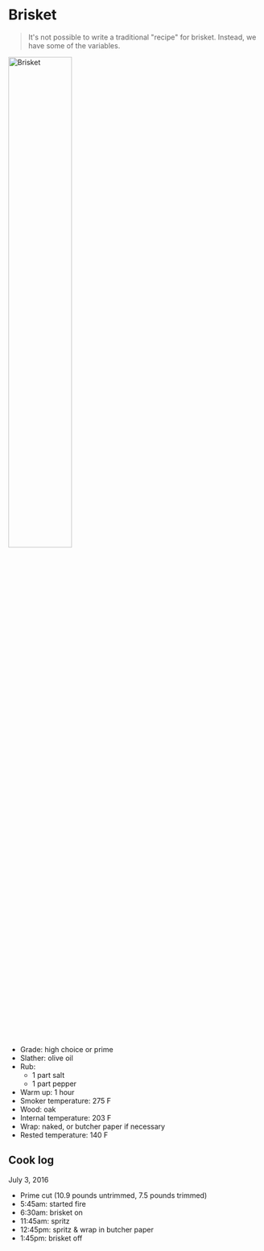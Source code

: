 Brisket
=======

> It's not possible to write a traditional "recipe" for brisket. Instead, we have some of the variables.

<img src="https://pbs.twimg.com/media/Ch9lOnWVIAAIhjP.jpg:large" alt="Brisket" width="50%" />

- Grade: high choice or prime
- Slather: olive oil
- Rub:
  - 1 part salt
  - 1 part pepper
- Warm up: 1 hour
- Smoker temperature: 275 F
- Wood: oak
- Internal temperature: 203 F
- Wrap: naked, or butcher paper if necessary
- Rested temperature: 140 F

Cook log
--------

July 3, 2016

- Prime cut (10.9 pounds untrimmed, 7.5 pounds trimmed)
- 5:45am: started fire
- 6:30am: brisket on
- 11:45am: spritz
- 12:45pm: spritz & wrap in butcher paper
- 1:45pm: brisket off
